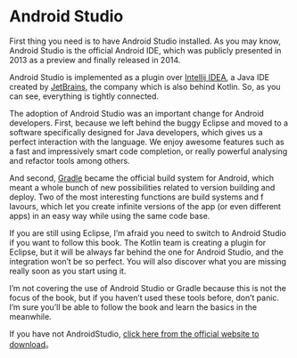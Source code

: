 # Android Studio
First thing you need is to have Android Studio installed. As you may know, Android Studio is the
official Android IDE, which was publicly presented in 2013 as a preview and finally released in 2014.


Android Studio is implemented as a plugin over [Intellij IDEA], a Java IDE created by  [JetBrains], the
company which is also behind Kotlin. So, as you can see, everything is tightly connected.

The adoption of Android Studio was an important change for Android developers. First, because
we left behind the buggy Eclipse and moved to a software specifically designed for Java developers,
which gives us a perfect interaction with the language. We enjoy awesome features such as a fast and
impressively smart code completion, or really powerful analysing and refactor tools among others.


And second, [Gradle] became the official build system for Android, which meant a whole bunch of
new possibilities related to version building and deploy. Two of the most interesting functions are
build systems and f lavours, which let you create infinite versions of the app (or even different apps)
in an easy way while using the same code base.

If you are still using Eclipse, I’m afraid you need to switch to Android Studio if you want to follow
this book. The Kotlin team is creating a plugin for Eclipse, but it will be always far behind the one
for Android Studio, and the integration won’t be so perfect. You will also discover what you are
missing really soon as you start using it.

I’m not covering the use of Android Studio or Gradle because this is not the focus of the book, but
if you haven’t used these tools before, don’t panic. I’m sure you’ll be able to follow the book and
learn the basics in the meanwhile.

If you have not AndroidStudio, [click here from the official website to download](https://developer.android.com/sdk/index.html)。



[JetBrains]: https://www.jetbrains.com/
[Intellij IDEA]: https://www.jetbrains.com/idea
[Gradle]: https://gradle.org/
